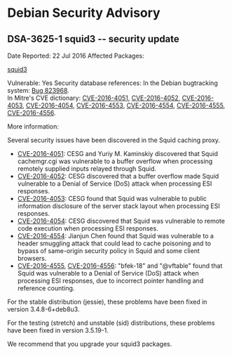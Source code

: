 
Debian Security Advisory
========================


DSA-3625-1 squid3 -- security update
------------------------------------



Date Reported:
22 Jul 2016
Affected Packages:

[squid3](https://packages.debian.org/src:squid3)

Vulnerable:
Yes
Security database references:
In the Debian bugtracking system: [Bug 823968](https://bugs.debian.org/cgi-bin/bugreport.cgi?bug=823968).  
In Mitre's CVE dictionary: [CVE-2016-4051](https://security-tracker.debian.org/tracker/CVE-2016-4051), [CVE-2016-4052](https://security-tracker.debian.org/tracker/CVE-2016-4052), [CVE-2016-4053](https://security-tracker.debian.org/tracker/CVE-2016-4053), [CVE-2016-4054](https://security-tracker.debian.org/tracker/CVE-2016-4054), [CVE-2016-4553](https://security-tracker.debian.org/tracker/CVE-2016-4553), [CVE-2016-4554](https://security-tracker.debian.org/tracker/CVE-2016-4554), [CVE-2016-4555](https://security-tracker.debian.org/tracker/CVE-2016-4555), [CVE-2016-4556](https://security-tracker.debian.org/tracker/CVE-2016-4556).  

More information:

Several security issues have been discovered in the Squid caching proxy.


* [CVE-2016-4051](https://security-tracker.debian.org/tracker/CVE-2016-4051):
 CESG and Yuriy M. Kaminskiy discovered that Squid cachemgr.cgi was
 vulnerable to a buffer overflow when processing remotely supplied
 inputs relayed through Squid.
* [CVE-2016-4052](https://security-tracker.debian.org/tracker/CVE-2016-4052):
 CESG discovered that a buffer overflow made Squid vulnerable to a
 Denial of Service (DoS) attack when processing ESI responses.
* [CVE-2016-4053](https://security-tracker.debian.org/tracker/CVE-2016-4053):
 CESG found that Squid was vulnerable to public information
 disclosure of the server stack layout when processing ESI responses.
* [CVE-2016-4054](https://security-tracker.debian.org/tracker/CVE-2016-4054):
 CESG discovered that Squid was vulnerable to remote code execution
 when processing ESI responses.
* [CVE-2016-4554](https://security-tracker.debian.org/tracker/CVE-2016-4554):
 Jianjun Chen found that Squid was vulnerable to a header smuggling
 attack that could lead to cache poisoning and to bypass of
 same-origin security policy in Squid and some client browsers.
* [CVE-2016-4555](https://security-tracker.debian.org/tracker/CVE-2016-4555),
 [CVE-2016-4556](https://security-tracker.debian.org/tracker/CVE-2016-4556):
 "bfek-18" and "@vftable" found that Squid was vulnerable to a Denial
 of Service (DoS) attack when processing ESI responses, due to
 incorrect pointer handling and reference counting.


For the stable distribution (jessie), these problems have been fixed in
version 3.4.8-6+deb8u3.


For the testing (stretch) and unstable (sid) distributions, these
problems have been fixed in version 3.5.19-1.


We recommend that you upgrade your squid3 packages.





